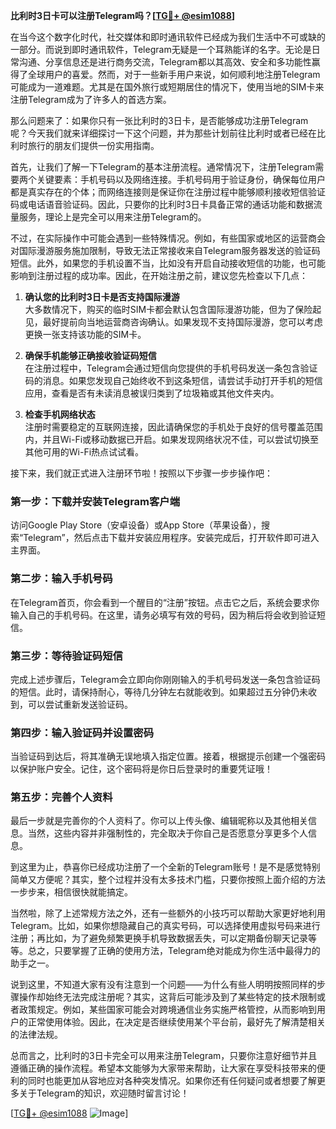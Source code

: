 **比利时3日卡可以注册Telegram吗？[[TG💪+ @esim1088](https://t.me/s/esim1088)]**

在当今这个数字化时代，社交媒体和即时通讯软件已经成为我们生活中不可或缺的一部分。而说到即时通讯软件，Telegram无疑是一个耳熟能详的名字。无论是日常沟通、分享信息还是进行商务交流，Telegram都以其高效、安全和多功能性赢得了全球用户的喜爱。然而，对于一些新手用户来说，如何顺利地注册Telegram可能成为一道难题。尤其是在国外旅行或短期居住的情况下，使用当地的SIM卡来注册Telegram成为了许多人的首选方案。

那么问题来了：如果你只有一张比利时的3日卡，是否能够成功注册Telegram呢？今天我们就来详细探讨一下这个问题，并为那些计划前往比利时或者已经在比利时旅行的朋友们提供一份实用指南。

首先，让我们了解一下Telegram的基本注册流程。通常情况下，注册Telegram需要两个关键要素：手机号码以及网络连接。手机号码用于验证身份，确保每位用户都是真实存在的个体；而网络连接则是保证你在注册过程中能够顺利接收短信验证码或电话语音验证码。因此，只要你的比利时3日卡具备正常的通话功能和数据流量服务，理论上是完全可以用来注册Telegram的。

不过，在实际操作中可能会遇到一些特殊情况。例如，有些国家或地区的运营商会对国际漫游服务施加限制，导致无法正常接收来自Telegram服务器发送的验证码短信。此外，如果您的手机设置不当，比如没有开启自动接收短信的功能，也可能影响到注册过程的成功率。因此，在开始注册之前，建议您先检查以下几点：

1. **确认您的比利时3日卡是否支持国际漫游**  
   大多数情况下，购买的临时SIM卡都会默认包含国际漫游功能，但为了保险起见，最好提前向当地运营商咨询确认。如果发现不支持国际漫游，您可以考虑更换一张支持该功能的SIM卡。

2. **确保手机能够正确接收验证码短信**  
   在注册过程中，Telegram会通过短信向您提供的手机号码发送一条包含验证码的消息。如果您发现自己始终收不到这条短信，请尝试手动打开手机的短信应用，查看是否有未读消息被误归类到了垃圾箱或其他文件夹内。

3. **检查手机网络状态**  
   注册时需要稳定的互联网连接，因此请确保您的手机处于良好的信号覆盖范围内，并且Wi-Fi或移动数据已开启。如果发现网络状况不佳，可以尝试切换至其他可用的Wi-Fi热点试试看。

接下来，我们就正式进入注册环节啦！按照以下步骤一步步操作吧：

### 第一步：下载并安装Telegram客户端  
访问Google Play Store（安卓设备）或App Store（苹果设备），搜索“Telegram”，然后点击下载并安装应用程序。安装完成后，打开软件即可进入主界面。

### 第二步：输入手机号码  
在Telegram首页，你会看到一个醒目的“注册”按钮。点击它之后，系统会要求你输入自己的手机号码。在这里，请务必填写有效的号码，因为稍后将会收到验证短信。

### 第三步：等待验证码短信  
完成上述步骤后，Telegram会立即向你刚刚输入的手机号码发送一条包含验证码的短信。此时，请保持耐心，等待几分钟左右就能收到。如果超过五分钟仍未收到，可以尝试重新发送验证码。

### 第四步：输入验证码并设置密码  
当验证码到达后，将其准确无误地填入指定位置。接着，根据提示创建一个强密码以保护账户安全。记住，这个密码将是你日后登录时的重要凭证哦！

### 第五步：完善个人资料  
最后一步就是完善你的个人资料了。你可以上传头像、编辑昵称以及其他相关信息。当然，这些内容并非强制性的，完全取决于你自己是否愿意分享更多个人信息。

到这里为止，恭喜你已经成功注册了一个全新的Telegram账号！是不是感觉特别简单又方便呢？其实，整个过程并没有太多技术门槛，只要你按照上面介绍的方法一步步来，相信很快就能搞定。

当然啦，除了上述常规方法之外，还有一些额外的小技巧可以帮助大家更好地利用Telegram。比如，如果你想隐藏自己的真实号码，可以选择使用虚拟号码来进行注册；再比如，为了避免频繁更换手机导致数据丢失，可以定期备份聊天记录等等。总之，只要掌握了正确的使用方法，Telegram绝对能成为你生活中最得力的助手之一。

说到这里，不知道大家有没有注意到一个问题——为什么有些人明明按照同样的步骤操作却始终无法完成注册呢？其实，这背后可能涉及到了某些特定的技术限制或者政策规定。例如，某些国家可能会对跨境通信业务实施严格管控，从而影响到用户的正常使用体验。因此，在决定是否继续使用某个平台前，最好先了解清楚相关的法律法规。

总而言之，比利时的3日卡完全可以用来注册Telegram，只要你注意好细节并且遵循正确的操作流程。希望本文能够为大家带来帮助，让大家在享受科技带来的便利的同时也能更加从容地应对各种突发情况。如果你还有任何疑问或者想要了解更多关于Telegram的知识，欢迎随时留言讨论！

[[TG💪+ @esim1088](https://t.me/s/esim1088) ![Image](https://i.postimg.cc/4NQfJmqS/Snipaste-2025-05-13-00-14-12.png)]